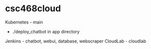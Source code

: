 # csc468cloud
Kubernetes - main
- ./deploy_chatbot in app directory

Jenkins - chatbot, webui, database, webscraper
CloudLab - cloudlab

